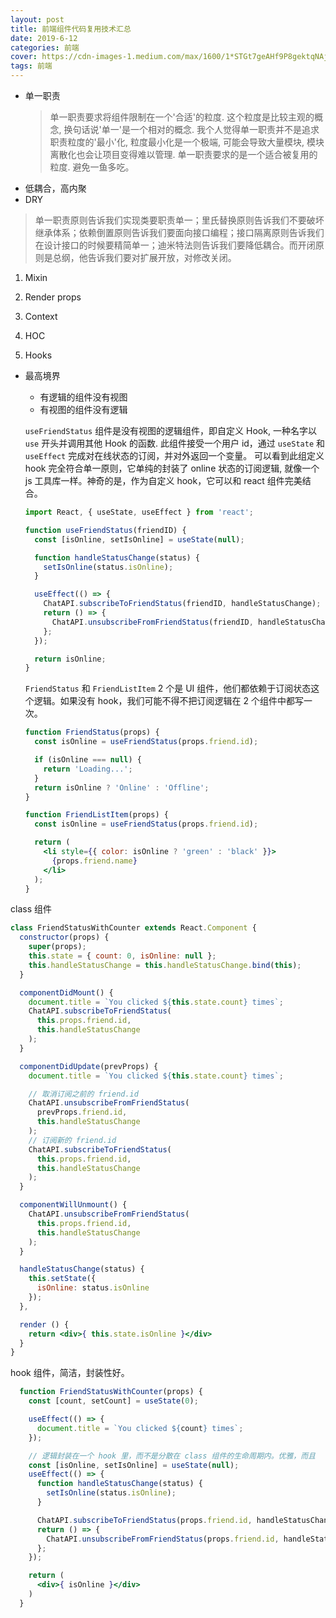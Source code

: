 ```yaml
---
layout: post
title: 前端组件代码复用技术汇总
date: 2019-6-12
categories: 前端
cover: https://cdn-images-1.medium.com/max/1600/1*STGt7geAHf9P8gektqNAjw.png
tags: 前端
---
```


* 单一职责
  > 单一职责要求将组件限制在一个'合适'的粒度. 这个粒度是比较主观的概念, 换句话说'单一'是一个相对的概念. 我个人觉得单一职责并不是追求职责粒度的'最小'化, 粒度最小化是一个极端, 可能会导致大量模块, 模块离散化也会让项目变得难以管理. 单一职责要求的是一个适合被复用的粒度. 避免一鱼多吃。
* 低耦合，高内聚
* DRY

> 单一职责原则告诉我们实现类要职责单一；里氏替换原则告诉我们不要破坏继承体系；依赖倒置原则告诉我们要面向接口编程；接口隔离原则告诉我们在设计接口的时候要精简单一；迪米特法则告诉我们要降低耦合。而开闭原则是总纲，他告诉我们要对扩展开放，对修改关闭。


1. Mixin

2. Render props

3. Context

4. HOC

5. Hooks
  - 最高境界
    * 有逻辑的组件没有视图
    * 有视图的组件没有逻辑

    `useFriendStatus` 组件是没有视图的逻辑组件，即自定义 Hook, 一种名字以 `use` 开头并调用其他 Hook 的函数. 此组件接受一个用户 id，通过 `useState` 和 `useEffect` 完成对在线状态的订阅，并对外返回一个变量。
    可以看到此组定义 hook 完全符合单一原则，它单纯的封装了 online 状态的订阅逻辑, 就像一个 js 工具库一样。神奇的是，作为自定义 hook，它可以和 react 组件完美结合。

    ```jsx
    import React, { useState, useEffect } from 'react';

    function useFriendStatus(friendID) {
      const [isOnline, setIsOnline] = useState(null);

      function handleStatusChange(status) {
        setIsOnline(status.isOnline);
      }

      useEffect(() => {
        ChatAPI.subscribeToFriendStatus(friendID, handleStatusChange);
        return () => {
          ChatAPI.unsubscribeFromFriendStatus(friendID, handleStatusChange);
        };
      });

      return isOnline;
    }
    ```

    `FriendStatus` 和 `FriendListItem` 2 个是 UI 组件，他们都依赖于订阅状态这个逻辑。如果没有 hook，我们可能不得不把订阅逻辑在 2 个组件中都写一次。

    ```jsx
    function FriendStatus(props) {
      const isOnline = useFriendStatus(props.friend.id);

      if (isOnline === null) {
        return 'Loading...';
      }
      return isOnline ? 'Online' : 'Offline';
    }
    ```

    ```jsx
    function FriendListItem(props) {
      const isOnline = useFriendStatus(props.friend.id);

      return (
        <li style={{ color: isOnline ? 'green' : 'black' }}>
          {props.friend.name}
        </li>
      );
    }
    ```


class 组件
```jsx
class FriendStatusWithCounter extends React.Component {
  constructor(props) {
    super(props);
    this.state = { count: 0, isOnline: null };
    this.handleStatusChange = this.handleStatusChange.bind(this);
  }

  componentDidMount() {
    document.title = `You clicked ${this.state.count} times`;
    ChatAPI.subscribeToFriendStatus(
      this.props.friend.id,
      this.handleStatusChange
    );
  }

  componentDidUpdate(prevProps) {
    document.title = `You clicked ${this.state.count} times`;

    // 取消订阅之前的 friend.id
    ChatAPI.unsubscribeFromFriendStatus(
      prevProps.friend.id,
      this.handleStatusChange
    );
    // 订阅新的 friend.id
    ChatAPI.subscribeToFriendStatus(
      this.props.friend.id,
      this.handleStatusChange
    );
  }

  componentWillUnmount() {
    ChatAPI.unsubscribeFromFriendStatus(
      this.props.friend.id,
      this.handleStatusChange
    );
  }

  handleStatusChange(status) {
    this.setState({
      isOnline: status.isOnline
    });
  },

  render () {
    return <div>{ this.state.isOnline }</div>
  }
}
```

hook 组件，简洁，封装性好。

```jsx
  function FriendStatusWithCounter(props) {
    const [count, setCount] = useState(0);

    useEffect(() => {
      document.title = `You clicked ${count} times`;
    });

    // 逻辑封装在一个 hook 里，而不是分散在 class 组件的生命周期内。优雅，而且
    const [isOnline, setIsOnline] = useState(null);
    useEffect(() => {
      function handleStatusChange(status) {
        setIsOnline(status.isOnline);
      }

      ChatAPI.subscribeToFriendStatus(props.friend.id, handleStatusChange);
      return () => {
        ChatAPI.unsubscribeFromFriendStatus(props.friend.id, handleStatusChange);
      };
    });

    return (
      <div>{ isOnline }</div>
    )
  }
```
